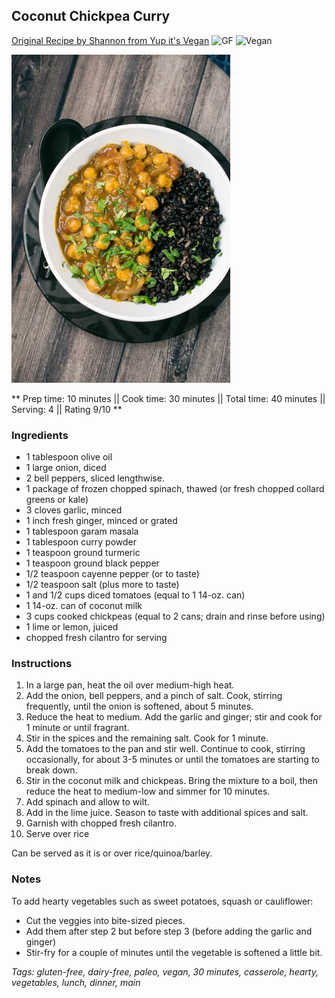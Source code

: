 ## Coconut Chickpea Curry

[Original Recipe by Shannon from Yup it's Vegan](https://yupitsvegan.com/easy-coconut-chickpea-curry/)
![GF](https://img.shields.io/badge/-Gluten--free-yellow.svg)
![Vegan](https://img.shields.io/badge/-Vegan-brightgreen.svg)

![Picture](../img/coconut_chickpea_curry.jpg)

** Prep time: 10 minutes || Cook time: 30 minutes || Total time: 40 minutes || Serving: 4 || Rating 9/10 **

### Ingredients

- 1 tablespoon olive oil
- 1 large onion, diced
- 2 bell peppers, sliced lengthwise.
- 1 package of frozen chopped spinach, thawed (or fresh chopped collard greens or kale)
- 3 cloves garlic, minced
- 1 inch fresh ginger, minced or grated
- 1 tablespoon garam masala
- 1 tablespoon curry powder
- 1 teaspoon ground turmeric
- 1 teaspoon ground black pepper
- 1/2 teaspoon cayenne pepper (or to taste)
- 1/2 teaspoon salt (plus more to taste)
- 1 and 1/2 cups diced tomatoes (equal to 1 14-oz. can)
- 1 14-oz. can of coconut milk
- 3 cups cooked chickpeas (equal to 2 cans; drain and rinse before using)
- 1 lime or lemon, juiced
- chopped fresh cilantro for serving

### Instructions

1. In a large pan, heat the oil over medium-high heat. 
2. Add the onion, bell peppers, and a pinch of salt. Cook, stirring frequently, until the onion is softened, about 5 minutes.
3. Reduce the heat to medium. Add the garlic and ginger; stir and cook for 1 minute or until fragrant. 
4. Stir in the spices and the remaining salt. Cook for 1 minute.
5. Add the tomatoes to the pan and stir well. Continue to cook, stirring occasionally, for about 3-5 minutes or until the tomatoes are starting to break down. 
6. Stir in the coconut milk and chickpeas. Bring the mixture to a boil, then reduce the heat to medium-low and simmer for 10 minutes.
7. Add spinach and allow to wilt.
8. Add in the lime juice. Season to taste with additional spices and salt.
9. Garnish with chopped fresh cilantro.
10. Serve over rice

Can be served as it is or over rice/quinoa/barley.

### Notes
To add hearty vegetables such as sweet potatoes, squash or cauliflower: 

- Cut the veggies into bite-sized pieces. 
- Add them after step 2 but before step 3 (before adding the garlic and ginger)
- Stir-fry for a couple of minutes until the vegetable is softened a little bit. 

_Tags: gluten-free, dairy-free, paleo, vegan, 30 minutes, casserole, hearty, vegetables, lunch, dinner, main_
